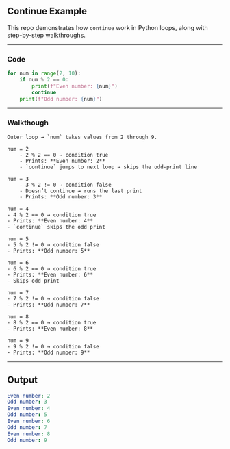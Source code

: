## Continue Example

This repo demonstrates how `continue` work in Python loops, along with step-by-step walkthroughs.

---

### Code
```python
for num in range(2, 10):
    if num % 2 == 0:
        print(f"Even number: {num}")
        continue
    print(f"Odd number: {num}")
```
---

### Walkthough

    Outer loop → `num` takes values from 2 through 9.

    num = 2
        - 2 % 2 == 0 → condition true  
        - Prints: **Even number: 2**  
        - `continue` jumps to next loop → skips the odd-print line  

    num = 3
        - 3 % 2 != 0 → condition false  
        - Doesn’t continue → runs the last print  
        - Prints: **Odd number: 3**  

    num = 4
    - 4 % 2 == 0 → condition true  
    - Prints: **Even number: 4**  
    - `continue` skips the odd print  

    num = 5
    - 5 % 2 != 0 → condition false  
    - Prints: **Odd number: 5**  

    num = 6
    - 6 % 2 == 0 → condition true  
    - Prints: **Even number: 6**  
    - Skips odd print  

    num = 7
    - 7 % 2 != 0 → condition false  
    - Prints: **Odd number: 7**  

    num = 8
    - 8 % 2 == 0 → condition true  
    - Prints: **Even number: 8**  

    num = 9
    - 9 % 2 != 0 → condition false  
    - Prints: **Odd number: 9**

----

## Output
```yaml
Even number: 2
Odd number: 3
Even number: 4
Odd number: 5
Even number: 6
Odd number: 7
Even number: 8
Odd number: 9
```
